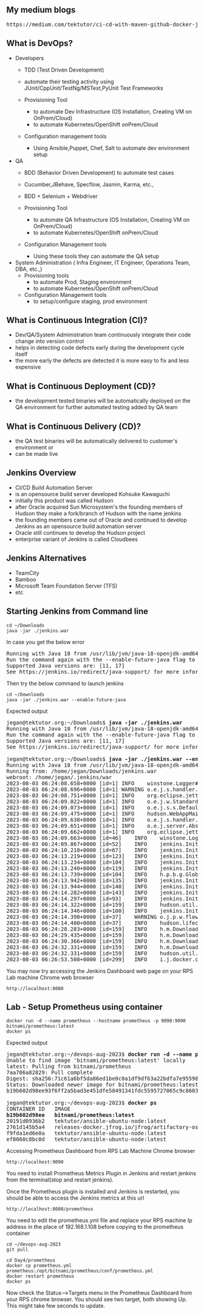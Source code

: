 ## My medium blogs
<pre>
https://medium.com/tektutor/ci-cd-with-maven-github-docker-jenkins-aca28c252fec  
</pre>

## What is DevOps?
- Developers
  - TDD (Test Driven Development) 
  - automate their testing activity using JUnit/CppUnit/TestNg/MSTest,PyUnit Test Frameworks
  - Provisioning Tool
    - to automate Dev Infrastructure (OS Installation, Creating VM on OnPrem/Cloud)
    - to automate Kubernetes/OpenShift onPrem/Cloud
 
  - Configuration management tools
    - Using Ansible,Puppet, Chef, Salt to automate dev environment setup
- QA
  - BDD (Behavior Driven Development) to automate test cases
  - Cucumber,JBehave, Specflow, Jasmin, Karma, etc.,
  - BDD + Selenium + Webdriver
  - Provisioning Tool
    - to automate QA Infrastructure (OS Installation, Creating VM on OnPrem/Cloud)
    - to automate Kubernetes/OpenShift onPrem/Cloud

  - Configuration Management tools
    - Using these tools they can automate the QA setup
- System Administration ( Infra Engineer, IT Engineer, Operations Team, DBA, etc.,)
  - Provisioning tools
    - to automate Prod, Staging environment
    - to automate Kubernetes/OpenShift onPrem/Cloud
  - Configuration Management tools
    - to setup/configure staging, prod environment

## What is Continuous Integration (CI)?
- Dev/QA/System Administration team continuously integrate their code change into version control
- helps in detecting code defects early during the development cycle itself
- the more early the defects are detected it is more easy to fix and less expensive

## What is Continuous Deployment (CD)?
- the development tested binaries will be automatically deployed on the QA environment
  for further automated testing added by QA team

## What is Continuous Delivery (CD)?
- the QA test binaries will be automatically delivered to customer's environment or
- can be made live

## Jenkins Overview
- CI/CD Build Automation Server
- is an opensource build server developed Kohsuke Kawaguchi 
- initially this product was called Hudson
- after Oracle acquired Sun Microsystem's the founding members of Hudson they make a fork/branch
  of Hudson with the name jenkins
- the founding members came out of Oracle and continued to develop Jenkins as an opensource
  build automation server
- Oracle still continues to develop the Hudson project
- enterprise variant of Jenkins is called Cloudbees
  
## Jenkins Alternatives
- TeamCity
- Bamboo
- Microsoft Team Foundation Server (TFS)
- etc

## Starting Jenkins from Command line
```
cd ~/Downloads
java -jar ./jenkins.war
```

In case you get the below error
<pre>
Running with Java 18 from /usr/lib/jvm/java-18-openjdk-amd64, which is not yet fully supported.
Run the command again with the --enable-future-java flag to enable preview support for future Java versions.
Supported Java versions are: [11, 17]
See https://jenkins.io/redirect/java-support/ for more information.
</pre>

Then try the below command to launch jenkins
```
cd ~/Downloads
java -jar ./jenkins.war --enable-future-java
```

Expected output
<pre>
jegan@tektutor.org:~/Downloads$ <b>java -jar ./jenkins.war</b>
Running with Java 18 from /usr/lib/jvm/java-18-openjdk-amd64, which is not yet fully supported.
Run the command again with the --enable-future-java flag to enable preview support for future Java versions.
Supported Java versions are: [11, 17]
See https://jenkins.io/redirect/java-support/ for more information.
  
jegan@tektutor.org:~/Downloads$ <b>java -jar ./jenkins.war --enable-future-java</b>
Running with Java 18 from /usr/lib/jvm/java-18-openjdk-amd64, which is not fully supported. Continuing because --enable-future-java is set. Supported Java versions are: [11, 17]. See https://jenkins.io/redirect/java-support/ for more information.
Running from: /home/jegan/Downloads/jenkins.war
webroot: /home/jegan/.jenkins/war
2023-08-03 06:24:08.658+0000 [id=1]	INFO	winstone.Logger#logInternal: Beginning extraction from war file
2023-08-03 06:24:08.696+0000 [id=1]	WARNING	o.e.j.s.handler.ContextHandler#setContextPath: Empty contextPath
2023-08-03 06:24:08.751+0000 [id=1]	INFO	org.eclipse.jetty.server.Server#doStart: jetty-10.0.13; built: 2022-12-07T20:13:20.134Z; git: 1c2636ea05c0ca8de1ffd6ca7f3a98ac084c766d; jvm 18.0.2-ea+9-Ubuntu-222.04
2023-08-03 06:24:09.022+0000 [id=1]	INFO	o.e.j.w.StandardDescriptorProcessor#visitServlet: NO JSP Support for /, did not find org.eclipse.jetty.jsp.JettyJspServlet
2023-08-03 06:24:09.073+0000 [id=1]	INFO	o.e.j.s.s.DefaultSessionIdManager#doStart: Session workerName=node0
2023-08-03 06:24:09.475+0000 [id=1]	INFO	hudson.WebAppMain#contextInitialized: Jenkins home directory: /home/jegan/.jenkins found at: $user.home/.jenkins
2023-08-03 06:24:09.638+0000 [id=1]	INFO	o.e.j.s.handler.ContextHandler#doStart: Started w.@bc57b40{Jenkins v2.401.1,/,file:///home/jegan/.jenkins/war/,AVAILABLE}{/home/jegan/.jenkins/war}
2023-08-03 06:24:09.651+0000 [id=1]	INFO	o.e.j.server.AbstractConnector#doStart: Started ServerConnector@543e710e{HTTP/1.1, (http/1.1)}{0.0.0.0:8080}
2023-08-03 06:24:09.662+0000 [id=1]	INFO	org.eclipse.jetty.server.Server#doStart: Started Server@120d6fe6{STARTING}[10.0.13,sto=0] @1409ms
2023-08-03 06:24:09.663+0000 [id=46]	INFO	winstone.Logger#logInternal: Winstone Servlet Engine running: controlPort=disabled
2023-08-03 06:24:09.867+0000 [id=52]	INFO	jenkins.InitReactorRunner$1#onAttained: Started initialization
2023-08-03 06:24:10.218+0000 [id=67]	INFO	jenkins.InitReactorRunner$1#onAttained: Listed all plugins
2023-08-03 06:24:13.219+0000 [id=123]	INFO	jenkins.InitReactorRunner$1#onAttained: Prepared all plugins
2023-08-03 06:24:13.234+0000 [id=104]	INFO	jenkins.InitReactorRunner$1#onAttained: Started all plugins
2023-08-03 06:24:13.240+0000 [id=119]	INFO	jenkins.InitReactorRunner$1#onAttained: Augmented all extensions
2023-08-03 06:24:13.739+0000 [id=104]	INFO	h.p.b.g.GlobalTimeOutConfiguration#load: global timeout not set
2023-08-03 06:24:13.942+0000 [id=135]	INFO	jenkins.InitReactorRunner$1#onAttained: System config loaded
2023-08-03 06:24:13.944+0000 [id=140]	INFO	jenkins.InitReactorRunner$1#onAttained: System config adapted
2023-08-03 06:24:14.282+0000 [id=143]	INFO	jenkins.InitReactorRunner$1#onAttained: Loaded all jobs
2023-08-03 06:24:14.297+0000 [id=93]	INFO	jenkins.InitReactorRunner$1#onAttained: Configuration for all jobs updated
2023-08-03 06:24:14.322+0000 [id=159]	INFO	hudson.util.Retrier#start: Attempt #1 to do the action check updates server
2023-08-03 06:24:14.346+0000 [id=100]	INFO	jenkins.InitReactorRunner$1#onAttained: Completed initialization
2023-08-03 06:24:14.398+0000 [id=37]	WARNING	o.j.p.w.flow.FlowExecutionList$1#computeNext: Failed to load Owner[DBChangePipeline/3:null]. Unregistering
2023-08-03 06:24:14.400+0000 [id=37]	INFO	hudson.lifecycle.Lifecycle#onReady: <b>Jenkins is fully up and running</b>
2023-08-03 06:24:28.283+0000 [id=159]	INFO	h.m.DownloadService$Downloadable#load: Obtained the updated data file for hudson.tasks.Maven.MavenInstaller
2023-08-03 06:24:29.435+0000 [id=159]	INFO	h.m.DownloadService$Downloadable#load: Obtained the updated data file for hudson.plugins.gradle.GradleInstaller
2023-08-03 06:24:30.366+0000 [id=159]	INFO	h.m.DownloadService$Downloadable#load: Obtained the updated data file for hudson.tasks.Ant.AntInstaller
2023-08-03 06:24:32.331+0000 [id=159]	INFO	h.m.DownloadService$Downloadable#load: Obtained the updated data file for hudson.tools.JDKInstaller
2023-08-03 06:24:32.331+0000 [id=159]	INFO	hudson.util.Retrier#start: Performed the action check updates server successfully at the attempt #1
2023-08-03 06:26:53.508+0000 [id=299]	INFO	i.j.docker.client.DockerAPI#getOrMakeClient: Cached connection io.jenkins.docker.client.DockerAPI$SharableDockerClient@17d3ea47 to DockerClientParameters{dockerUri='tcp://localhost:4243', credentialsId='null', readTimeoutInMsOrNull=60000, connectTimeoutInMsOrNull=60000}  
</pre>

You may now try accessing the Jenkins Dashboard web page on your RPS Lab machine Chrome web browser
```
http://localhost:8080
```

## Lab - Setup Prometheus using container
```
docker run -d --name prometheus --hostname prometheus -p 9090:9090 bitnami/prometheus:latest
docker ps

```

Expected output
<pre>
jegan@tektutor.org:~/devops-aug-2023$ <b>docker run -d --name prometheus --hostname prometheus -p 9090:9090 bitnami/prometheus:latest</b>
Unable to find image 'bitnami/prometheus:latest' locally
latest: Pulling from bitnami/prometheus
7aa706a82829: Pull complete 
Digest: sha256:71c61a6bf5da86ed1be0c0a1df9df63a22bdfa7e955985faa2ea3284a45f865e
Status: Downloaded newer image for bitnami/prometheus:latest
b19b602d98ee93f6ff2a5bad3e451dfe58491341fdc5595727065c9c8603ac90
  
jegan@tektutor.org:~/devops-aug-2023$ <b>docker ps</b>
CONTAINER ID   IMAGE                                                   COMMAND                  CREATED          STATUS             PORTS                                                                          NAMES
<b>b19b602d98ee   bitnami/prometheus:latest                               "/opt/bitnami/promet…"   3 seconds ago    Up 2 seconds       0.0.0.0:9090->9090/tcp, :::9090->9090/tcp                                      prometheus</b>
20191d0936b2   tektutor/ansible-ubuntu-node:latest                     "/usr/sbin/sshd -D"      53 minutes ago   Up 53 minutes      0.0.0.0:2003->22/tcp, :::2003->22/tcp, 0.0.0.0:8003->80/tcp, :::8003->80/tcp   ubuntu3
2761d145b5a4   releases-docker.jfrog.io/jfrog/artifactory-oss:latest   "/entrypoint-artifac…"   25 hours ago     Up About an hour   0.0.0.0:8081-8082->8081-8082/tcp, :::8081-8082->8081-8082/tcp                  artifactory
f9fda1ed6e0a   tektutor/ansible-ubuntu-node:latest                     "/usr/sbin/sshd -D"      29 hours ago     Up 58 minutes      0.0.0.0:2002->22/tcp, :::2002->22/tcp, 0.0.0.0:8002->80/tcp, :::8002->80/tcp   ubuntu2
ef8060c8bc0d   tektutor/ansible-ubuntu-node:latest                     "/usr/sbin/sshd -D"      29 hours ago     Up 58 minutes      0.0.0.0:2001->22/tcp, :::2001->22/tcp, 0.0.0.0:8001->80/tcp, :::8001->80/tcp   ubuntu1  
</pre>

Accessing Prometheus Dashboard from RPS Lab Machine Chrome browser
```
http://localhost:9090
```

You need to install Prometheus Metrics Plugin in Jenkins and restart jenkins from the terminal(stop and restart jenkins).  

Once the Prometheus plugin is installed and Jenkins is restarted, you should be able to access the Jenkins metrics at this url
```
http://localhost:8080/prometheus
```


You need to edit the prometheus.yml file and replace your RPS machine Ip address in the place of 192.168.1.108 before copying to the prometheus container
```
cd ~/devops-aug-2023
git pull

cd Day4/prometheus
docker cp prometheus.yml prometheus:/opt/bitnami/prometheus/conf/prometheus.yml
docker restart prometheus
docker ps
```

Now check the Status-->Targets menu in the Prometheus Dashboard from your RPS chrome browser. You should see two target, both showing Up. This might take few seconds to update.
